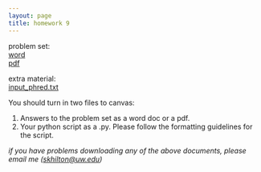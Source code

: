 ```yaml
---
layout: page
title: homework 9
---
```


problem set:    
[word](homework9.docx)  
[pdf](homework9.pdf)

extra material:   
[input_phred.txt](input_phred.txt)

You should turn in two files to canvas:   
1. Answers to the problem set as a word doc or a pdf.   
2. Your python script as a .py. Please follow the formatting guidelines for the script.   

*if you have problems downloading any of the above documents, please email me (skhilton@uw.edu)*

